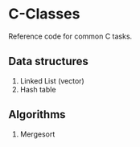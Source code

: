 <h1>C-Classes</h1>
Reference code for common C tasks.

<h2>Data structures</h2>
<ol>
  <li>Linked List (vector)</li>
  <li>Hash table</li>
</ol>

<h2>Algorithms</h2>
<ol>
  <li>Mergesort</li>
</ol>
